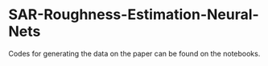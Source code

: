 # SAR-Roughness-Estimation-Neural-Nets

Codes for generating the data on the paper can be found on the notebooks.

